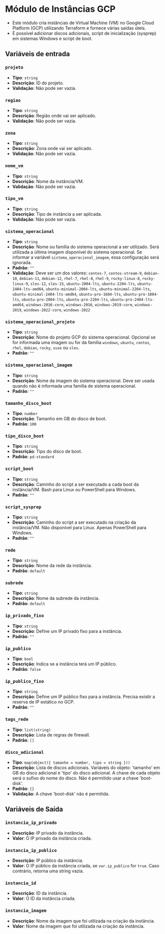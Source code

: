 # Módulo de Instâncias GCP

- Este módulo cria instâncias de Virtual Machine (VM) no Google Cloud Platform (GCP) utilizando Terraform e fornece várias saídas úteis.
- É possível adicionar discos adicionais, script de inicialização (sysprep) em sistemas Windows e script de boot.

## Variáveis de entrada

### `projeto`
- **Tipo**: `string`
- **Descrição**: ID do projeto.
- **Validação**: Não pode ser vazia.

### `regiao`
- **Tipo**: `string`
- **Descrição**: Região onde vai ser aplicado.
- **Validação**: Não pode ser vazia.

### `zona`
- **Tipo**: `string`
- **Descrição**: Zona onde vai ser aplicado.
- **Validação**: Não pode ser vazia.

### `nome_vm`
- **Tipo**: `string`
- **Descrição**: Nome da instância/VM.
- **Validação**: Não pode ser vazia.

### `tipo_vm`
- **Tipo**: `string`
- **Descrição**: Tipo de instância a ser aplicada.
- **Validação**: Não pode ser vazia.

### `sistema_operacional`
- **Tipo**: `string`
- **Descrição**: Nome ou família do sistema operacional a ser utilizado. Será utilizada a última imagem disponível do sistema operacional. Se informar a variável `sistema_operacional_imagem`, essa configuração será ignorada.
- **Padrão**: `""`
- **Validação**: Deve ser um dos valores: `centos-7`, `centos-stream-9`, `debian-10`, `debian-11`, `debian-12`, `rhel-7`, `rhel-8`, `rhel-9`, `rocky-linux-8`, `rocky-linux-9`, `sles-12`, `sles-15`, `ubuntu-2004-lts`, `ubuntu-2204-lts`, `ubuntu-2404-lts-amd64`, `ubuntu-minimal-2004-lts`, `ubuntu-minimal-2204-lts`, `ubuntu-minimal-2404-lts-amd64`, `ubuntu-pro-1604-lts`, `ubuntu-pro-1804-lts`, `ubuntu-pro-2004-lts`, `ubuntu-pro-2204-lts`, `ubuntu-pro-2404-lts-amd64`, `windows-2016-core`, `windows-2016`, `windows-2019-core`, `windows-2019`, `windows-2022-core`, `windows-2022`

### `sistema_operacional_projeto`
- **Tipo**: `string`
- **Descrição**: Nome do projeto GCP do sistema operacional. Opcional se for informada uma imagem ou for da família `windows`, `ubuntu`, `centos`, `rhel`, `debian`, `rocky`, `suse` ou `sles`.
- **Padrão**: `""`

### `sistema_operacional_imagem`
- **Tipo**: `string`
- **Descrição**: Nome da imagem do sistema operacional. Deve ser usada quando não é informada uma família de sistema operacional.
- **Padrão**: `""`

### `tamanho_disco_boot`
- **Tipo**: `number`
- **Descrição**: Tamanho em GB do disco de boot.
- **Padrão**: `100`

### `tipo_disco_boot`
- **Tipo**: `string`
- **Descrição**: Tipo do disco de boot.
- **Padrão**: `pd-standard`

### `script_boot`
- **Tipo**: `string`
- **Descrição**: Caminho do script a ser executado a cada boot da instância/VM. Bash para Linux ou PowerShell para Windows.
- **Padrão**: `""`

### `script_sysprep`
- **Tipo**: `string`
- **Descrição**: Caminho do script a ser executado na criação da instância/VM. Não disponível para Linux. Apenas PowerShell para Windows.
- **Padrão**: `""`

### `rede`
- **Tipo**: `string`
- **Descrição**: Nome da rede da instância.
- **Padrão**: `default`

### `subrede`
- **Tipo**: `string`
- **Descrição**: Nome da subrede da instância.
- **Padrão**: `default`

### `ip_privado_fixo`
- **Tipo**: `string`
- **Descrição**: Define um IP privado fixo para a instância.
- **Padrão**: `""`

### `ip_publico`
- **Tipo**: `bool`
- **Descrição**: Indica se a instância terá um IP público.
- **Padrão**: `false`

### `ip_publico_fixo`
- **Tipo**: `string`
- **Descrição**: Define um IP público fixo para a instância. Precisa existir a reserva de IP estático no GCP.
- **Padrão**: `""`

### `tags_rede`
- **Tipo**: `list(string)`
- **Descrição**: Lista de regras de firewall.
- **Padrão**: `[]`

### `disco_adicional`
- **Tipo**: `map(object({ tamanho = number, tipo = string }))`
- **Descrição**: Lista de discos adicionais. Variáveis do objeto: 'tamanho' em GB do disco adicional e 'tipo' do disco adicional. A chave de cada objeto será o sufixo do nome do disco. Não é permitido usar a chave 'boot-disk'.
- **Padrão**: `{}`
- **Validação**: A chave 'boot-disk' não é permitida.

## Variáveis de Saída

### `instancia_ip_privado`
- **Descrição**: IP privado da instância.
- **Valor**: O IP privado da instância criada.

### `instancia_ip_publico`
- **Descrição**: IP público da instância.
- **Valor**: O IP público da instância criada, se `var.ip_publico` for `true`. Caso contrário, retorna uma string vazia.

### `instancia_id`
- **Descrição**: ID da instância.
- **Valor**: O ID da instância criada.

### `instancia_imagem`
- **Descrição**: Nome da imagem que foi utilizada na criação da instância.
- **Valor**: Nome da imagem que foi utilizada na criação da instância.

